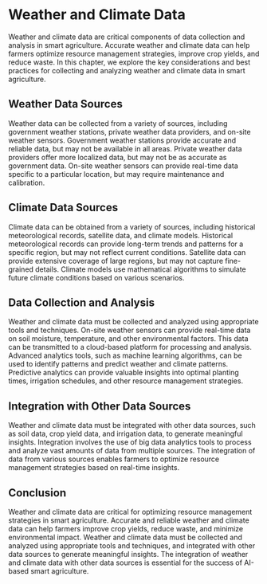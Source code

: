 Weather and Climate Data
============================================================================

Weather and climate data are critical components of data collection and analysis in smart agriculture. Accurate weather and climate data can help farmers optimize resource management strategies, improve crop yields, and reduce waste. In this chapter, we explore the key considerations and best practices for collecting and analyzing weather and climate data in smart agriculture.

Weather Data Sources
--------------------

Weather data can be collected from a variety of sources, including government weather stations, private weather data providers, and on-site weather sensors. Government weather stations provide accurate and reliable data, but may not be available in all areas. Private weather data providers offer more localized data, but may not be as accurate as government data. On-site weather sensors can provide real-time data specific to a particular location, but may require maintenance and calibration.

Climate Data Sources
--------------------

Climate data can be obtained from a variety of sources, including historical meteorological records, satellite data, and climate models. Historical meteorological records can provide long-term trends and patterns for a specific region, but may not reflect current conditions. Satellite data can provide extensive coverage of large regions, but may not capture fine-grained details. Climate models use mathematical algorithms to simulate future climate conditions based on various scenarios.

Data Collection and Analysis
----------------------------

Weather and climate data must be collected and analyzed using appropriate tools and techniques. On-site weather sensors can provide real-time data on soil moisture, temperature, and other environmental factors. This data can be transmitted to a cloud-based platform for processing and analysis. Advanced analytics tools, such as machine learning algorithms, can be used to identify patterns and predict weather and climate patterns. Predictive analytics can provide valuable insights into optimal planting times, irrigation schedules, and other resource management strategies.

Integration with Other Data Sources
-----------------------------------

Weather and climate data must be integrated with other data sources, such as soil data, crop yield data, and irrigation data, to generate meaningful insights. Integration involves the use of big data analytics tools to process and analyze vast amounts of data from multiple sources. The integration of data from various sources enables farmers to optimize resource management strategies based on real-time insights.

Conclusion
----------

Weather and climate data are critical for optimizing resource management strategies in smart agriculture. Accurate and reliable weather and climate data can help farmers improve crop yields, reduce waste, and minimize environmental impact. Weather and climate data must be collected and analyzed using appropriate tools and techniques, and integrated with other data sources to generate meaningful insights. The integration of weather and climate data with other data sources is essential for the success of AI-based smart agriculture.
